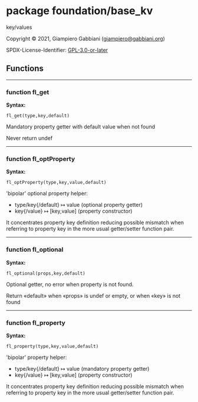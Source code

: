 # package foundation/base_kv

key/values

Copyright © 2021, Giampiero Gabbiani (giampiero@gabbiani.org)

SPDX-License-Identifier: [GPL-3.0-or-later](https://spdx.org/licenses/GPL-3.0-or-later.html)


## Functions

---

### function fl_get

__Syntax:__

```text
fl_get(type,key,default)
```

Mandatory property getter with default value when not found

Never return undef


---

### function fl_optProperty

__Syntax:__

```text
fl_optProperty(type,key,value,default)
```

'bipolar' optional property helper:

- type/key{/default} ↦ value       (optional property getter)
- key{/value}        ↦ [key,value] (property constructor)

It concentrates property key definition reducing possible mismatch when
referring to property key in the more usual getter/setter function pair.


---

### function fl_optional

__Syntax:__

```text
fl_optional(props,key,default)
```

Optional getter, no error when property is not found.

Return «default» when «props» is undef or empty, or when «key» is not found


---

### function fl_property

__Syntax:__

```text
fl_property(type,key,value,default)
```

'bipolar' property helper:

- type/key{/default} ↦ value       (mandatory property getter)
- key{/value}        ↦ [key,value] (property constructor)

It concentrates property key definition reducing possible mismatch when
referring to property key in the more usual getter/setter function pair.


